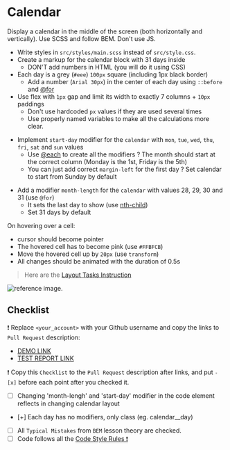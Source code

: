 # Calendar

Display a calendar in the middle of the screen (both horizontally and vertically). Use SCSS and follow BEM. Don't use JS.

+ Write styles in `src/styles/main.scss` instead of `src/style.css`.
+ Create a markup for the calendar block with 31 days inside
  + DON'T add numbers in HTML (you will do it using CSS)
+ Each day is a grey (`#eee`) `100px` square (including 1px black border)
  + Add a number (`Arial 30px`) in the center of each day using `::before` and [@for](https://sass-lang.com/documentation/at-rules/control/for)
+ Use flex with `1px` gap and limit its width to exactly 7 columns + `10px` paddings
  + Don't use hardcoded `px` values if they are used several times
  + Use properly named variables to make all the calculations more clear.
- Implement `start-day` modifier for the `calendar` with `mon`, `tue`, `wed`, `thu`, `fri`, `sat` and `sun` values
  - Use [@each](https://sass-lang.com/documentation/at-rules/control/each) to create all the modifiers
  ? The month should start at the correct column (Monday is the 1st, Friday is the 5th)
  - You can just add correct `margin-left` for the first day
  ? Set calendar to start from Sunday by default
+ Add a modifier `month-length` for the `calendar` with values 28, 29, 30 and 31 (use `@for`)
  - It sets the last day to show (use [nth-child](https://css-tricks.com/how-nth-child-works/))
  + Set 31 days by default

On hovering over a cell:
+ cursor should become pointer
+ The hovered cell has to become pink (use `#FFBFCB`)
+ Move the hovered cell up by `20px` (use `transform`)
+ All changes should be animated with the duration of 0.5s

> Here are the [Layout Tasks Instruction](https://github.com/mate-academy/layout_task-guideline#how-to-solve-the-layout-tasks-on-github)

![reference image](reference.png).

## Checklist

❗️ Replace `<your_account>` with your Github username and copy the links to `Pull Request` description:

- [DEMO LINK](https://Q1W2E3R4T5Y6U7I8a.github.io/layout_calendar/)
- [TEST REPORT LINK](https://Q1W2E3R4T5Y6U7I8a.github.io/layout_calendar/report/html_report/)

❗️ Copy this `Checklist` to the `Pull Request` description after links, and put `- [x]` before each point after you checked it.

- [ ] Changing 'month-lengh' and 'start-day' modifier in the code element
reflects in changing calendar layout
- [+] Each day has no modifiers, only class (eg. calendar__day)
- [ ] All `Typical Mistakes` from `BEM` lesson theory are checked.
- [ ] Code follows all the [Code Style Rules ❗️](https://mate-academy.github.io/layout_task-guideline/html-css-code-style-rules)

